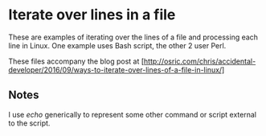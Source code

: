 Iterate over lines in a file
============================

These are examples of iterating over the lines of a file and processing each line in Linux. One example uses Bash script, the other 2 user Perl.

These files accompany the blog post at [http://osric.com/chris/accidental-developer/2016/09/ways-to-iterate-over-lines-of-a-file-in-linux/]

Notes
-----
I use _echo_ generically to represent some other command or script external to the script.
